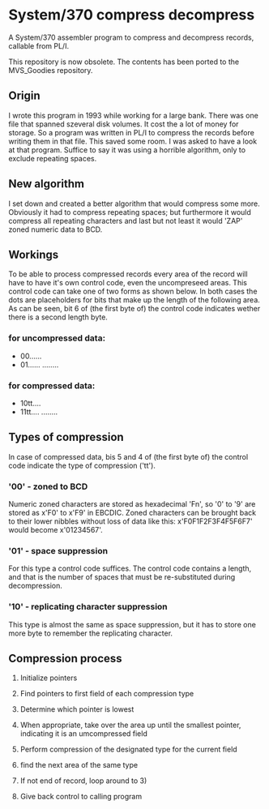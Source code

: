 # System/370 compress decompress
A System/370 assembler program to compress and decompress records, callable from PL/I.

This repository is now obsolete. The contents has been ported to the MVS_Goodies repository.

## Origin
I wrote this program in 1993 while working for a large bank. There was one file that spanned szeveral disk volumes. It cost the a lot of money for storage. So a program was written in PL/I to compress the records before writing them in that file. This saved some room. I was asked to have a look at that program. Suffice to say it was using a horrible algorithm, only to exclude repeating spaces.

## New algorithm
I set down and created a better algorithm that would compress some more. Obviously it had to compress repeating spaces; but furthermore it would compress all repeating characters and last but not least it would 'ZAP' zoned numeric data to BCD.

## Workings
To be able to process compressed records every area of the record will have to have it's own control code, even the uncompreseed areas. This control code can take one of two forms as shown below. In both cases the dots are placeholders for bits that make up the length of the following area. As can be seen, bit 6 of (the first byte of) the control code indicates wether there is a second length byte.

### for uncompressed data:
- 00......
- 01...... ........


### for compressed data:
- 10tt....
- 11tt.... ........

## Types of compression
In case of compressed data, bis 5 and 4 of (the first byte of) the control code indicate the type of compression ('tt').

### '00' - zoned to BCD
Numeric zoned characters are stored as hexadecimal 'Fn', so '0' to '9' are stored as x'F0' to x'F9' in EBCDIC. Zoned characters can be brought back to their lower nibbles without loss of data like this: x'F0F1F2F3F4F5F6F7' would become x'01234567'.

### '01' - space suppression
For this type a control code suffices. The control code contains a length, and that is the number of spaces that must be re-substituted during decompression.

### '10' - replicating character suppression
This type is almost the same as space suppression, but it has to store one more byte to remember the replicating character.


## Compression process

1) Initialize pointers

2) Find pointers to first field of each compression type

3) Determine which pointer is lowest

4) When appropriate, take over the area up until the smallest pointer, indicating it is an umcompressed field

5) Perform compression of the designated type for the current field

6) find the next area of the same type

7) If not end of record, loop around to 3)

8) Give back control to calling program




